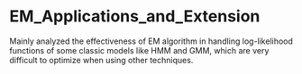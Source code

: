 # EM_Applications_and_Extension
Mainly analyzed the effectiveness of EM algorithm in handling log-likelihood functions of some classic models like HMM and GMM, which are very difficult to optimize when using other techniques.
